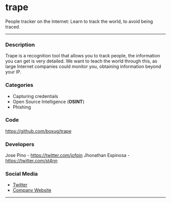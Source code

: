 trape
========

People tracker on the Internet: Learn to track the world, to avoid being traced.

---

### Description
Trape is a recognition tool that allows you to track people, the information you can get is very detailed. We want to teach the world through this, as large Internet companies could monitor you, obtaining information beyond your IP.

### Categories
* Capturing credentials
* Open Source Intelligence (**OSINT**)
* Phishing

### Code 
https://github.com/boxug/trape

### Developers
 Jose Pino - https://twitter.com/jofpin
 Jhonathan Espinosa - https://twitter.com/st4nn

### Social Media 
* [Twitter](https://twitter.com/boxug)
* [Company Website](https://boxug.com/) 
----
